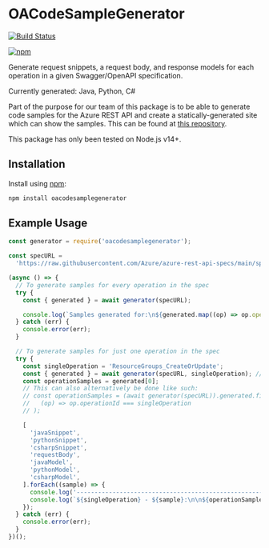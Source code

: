 # OACodeSampleGenerator

[![Build Status](https://github.com/MaximRouiller/oacodesamplegenerator/workflows/Node.js%20CI/badge.svg?branch=main)](https://github.com/MaximRouiller/oacodesamplegenerator/actions)

[![npm](https://img.shields.io/npm/v/oacodesamplegenerator.svg)](https://www.npmjs.com/package/oacodesamplegenerator)

Generate request snippets, a request body, and response models for each operation in a given Swagger/OpenAPI specification.

Currently generated: Java, Python, C#

Part of the purpose for our team of this package is to be able to generate code samples for the Azure REST API and create a statically-generated site which can show the samples. This can be found at [this repository](https://github.com/ArchawinWongkittiruk/azure-rest-api-code-samples).

This package has only been tested on Node.js v14+.

## Installation

Install using [npm](https://docs.npmjs.com/about-npm/):

```bash
npm install oacodesamplegenerator
```

## Example Usage

```javascript
const generator = require('oacodesamplegenerator');

const specURL =
  'https://raw.githubusercontent.com/Azure/azure-rest-api-specs/main/specification/resources/resource-manager/Microsoft.Resources/stable/2021-04-01/resources.json';

(async () => {
  // To generate samples for every operation in the spec
  try {
    const { generated } = await generator(specURL);

    console.log(`Samples generated for:\n${generated.map((op) => op.operationId).join('\n')}\n`);
  } catch (err) {
    console.error(err);
  }

  // To generate samples for just one operation in the spec
  try {
    const singleOperation = 'ResourceGroups_CreateOrUpdate';
    const { generated } = await generator(specURL, singleOperation); // See example/generated.json
    const operationSamples = generated[0];
    // This can also alternatively be done like such:
    // const operationSamples = (await generator(specURL)).generated.find(
    //   (op) => op.operationId === singleOperation
    // );

    [
      'javaSnippet',
      'pythonSnippet',
      'csharpSnippet',
      'requestBody',
      'javaModel',
      'pythonModel',
      'csharpModel',
    ].forEach((sample) => {
      console.log('----------------------------------------------------------\n\n');
      console.log(`${singleOperation} - ${sample}:\n\n${operationSamples[sample]}`);
    });
  } catch (err) {
    console.error(err);
  }
})();
```
